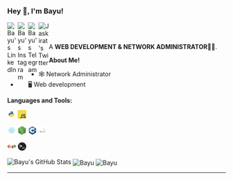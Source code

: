 




<h3 title="hehehe"> Hey 👋, I'm Bayu!</h3>

<a href="https://www.linkedin.com/in/bayuputra-5a4045202/">
  <img align="left" alt="Bayu's LinkedIn" width="24px" src="https://cdn.jsdelivr.net/npm/simple-icons@v3/icons/linkedin.svg" />
</a>
<a href="https://www.instagram.com/bayherl_">
  <img align="left" alt="Bayu's Instagram" width="24px" src="https://cdn.jsdelivr.net/npm/simple-icons@v3/icons/instagram.svg" />
</a>
<a href="https://www.t.me/dmtry18">
  <img align="left" alt="Bayu's Telegram" width="24px" src="https://cdn.jsdelivr.net/npm/simple-icons@v3/icons/telegram.svg" />
</a>
<a href="https://twitter.com/dMiTry0180">
  <img align="left" alt="Jaskirat's Twitter" width="24px" src="https://cdn.jsdelivr.net/npm/simple-icons@3.13.0/icons/twitter.svg" />
</a>




<br />
<br />

A **WEB DEVELOPMENT & NETWORK ADMINISTRATOR**🚀🚀.
 

**About Me!**

- 🕸️ Network Administrator
- 🖥️ Web development
 

**Languages and Tools:**  


<code><img height="20" src="https://raw.githubusercontent.com/github/explore/80688e429a7d4ef2fca1e82350fe8e3517d3494d/topics/python/python.png"></code>
<code><img height="20" src="https://raw.githubusercontent.com/github/explore/80688e429a7d4ef2fca1e82350fe8e3517d3494d/topics/javascript/javascript.png"></code>

<code><img height="20" src="https://raw.githubusercontent.com/github/explore/80688e429a7d4ef2fca1e82350fe8e3517d3494d/topics/react/react.png"></code>
<code><img height="20" src="https://raw.githubusercontent.com/github/explore/80688e429a7d4ef2fca1e82350fe8e3517d3494d/topics/nodejs/nodejs.png"></code>
<code><img height="20" src="https://raw.githubusercontent.com/github/explore/80688e429a7d4ef2fca1e82350fe8e3517d3494d/topics/cpp/cpp.png"></code>
<code><img height="20" src="https://raw.githubusercontent.com/github/explore/80688e429a7d4ef2fca1e82350fe8e3517d3494d/topics/mysql/mysql.png"></code>

<code><img height="20" src="https://raw.githubusercontent.com/github/explore/80688e429a7d4ef2fca1e82350fe8e3517d3494d/topics/git/git.png"></code>
<code><img height="20" src="https://raw.githubusercontent.com/github/explore/80688e429a7d4ef2fca1e82350fe8e3517d3494d/topics/terminal/terminal.png"></code>


<img src="https://github-readme-stats.vercel.app/api?username=bayuputra18&show_icons=true&hide_border=true&count_private=true&theme=shades-of-purple&icon_color=fad000" alt="Bayu's GitHub Stats">
<img align="center" src="https://github-readme-streak-stats.herokuapp.com/?user=bayuputra18&count_private=true&theme=radical" alt="Bayu" />
<img align="center" width=500 src="https://github-readme-stats.vercel.app/api/top-langs/?username=bayuputra18&count_private=true&theme=radical" alt="Bayu" />

----

